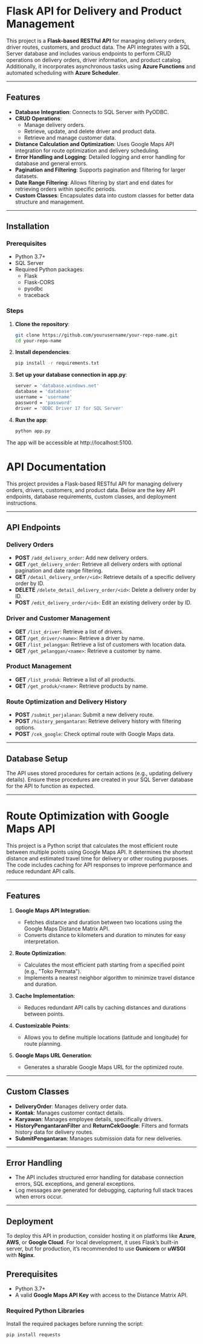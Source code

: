 # Flask API for Delivery and Product Management

This project is a **Flask-based RESTful API** for managing delivery orders, driver routes, customers, and product data. The API integrates with a SQL Server database and includes various endpoints to perform CRUD operations on delivery orders, driver information, and product catalog. Additionally, it incorporates asynchronous tasks using **Azure Functions** and automated scheduling with **Azure Scheduler**.

---

## Features

- **Database Integration**: Connects to SQL Server with PyODBC.
- **CRUD Operations**:
  - Manage delivery orders.
  - Retrieve, update, and delete driver and product data.
  - Retrieve and manage customer data.
- **Distance Calculation and Optimization**: Uses Google Maps API integration for route optimization and delivery scheduling.
- **Error Handling and Logging**: Detailed logging and error handling for database and general errors.
- **Pagination and Filtering**: Supports pagination and filtering for larger datasets.
- **Date Range Filtering**: Allows filtering by start and end dates for retrieving orders within specific periods.
- **Custom Classes**: Encapsulates data into custom classes for better data structure and management.

---

## Installation

### Prerequisites

- Python 3.7+
- SQL Server
- Required Python packages:
  - Flask
  - Flask-CORS
  - pyodbc
  - traceback

### Steps

1. **Clone the repository**:
   ```bash
   git clone https://github.com/yourusername/your-repo-name.git
   cd your-repo-name

2.  **Install dependencies**:
    ```bash
    pip install -r requirements.txt

3. **Set up your database connection in app.py**:
    ```bash
    server = 'database.windows.net'
    database = 'database'
    username = 'username'
    password = 'password'
    driver = 'ODBC Driver 17 for SQL Server'

4. **Run the app**:
    ```bash
    python app.py
    
The app will be accessible at http://localhost:5100.

# API Documentation

This project provides a Flask-based RESTful API for managing delivery orders, drivers, customers, and product data. Below are the key API endpoints, database requirements, custom classes, and deployment instructions.

---

## **API Endpoints**

### **Delivery Orders**
- **POST** `/add_delivery_order`: Add new delivery orders.
- **GET** `/get_delivery_order`: Retrieve all delivery orders with optional pagination and date range filtering.
- **GET** `/detail_delivery_order/<id>`: Retrieve details of a specific delivery order by ID.
- **DELETE** `/delete_detail_delivery_order/<id>`: Delete a delivery order by ID.
- **POST** `/edit_delivery_order/<id>`: Edit an existing delivery order by ID.

### **Driver and Customer Management**
- **GET** `/list_driver`: Retrieve a list of drivers.
- **GET** `/get_driver/<name>`: Retrieve a driver by name.
- **GET** `/list_pelanggan`: Retrieve a list of customers with location data.
- **GET** `/get_pelanggan/<name>`: Retrieve a customer by name.

### **Product Management**
- **GET** `/list_produk`: Retrieve a list of all products.
- **GET** `/get_produk/<name>`: Retrieve products by name.

### **Route Optimization and Delivery History**
- **POST** `/submit_perjalanan`: Submit a new delivery route.
- **POST** `/history_pengantaran`: Retrieve delivery history with filtering options.
- **POST** `/cek_google`: Check optimal route with Google Maps data.

---

## **Database Setup**

The API uses stored procedures for certain actions (e.g., updating delivery details). Ensure these procedures are created in your SQL Server database for the API to function as expected.

---

# Route Optimization with Google Maps API

This project is a Python script that calculates the most efficient route between multiple points using Google Maps API. It determines the shortest distance and estimated travel time for delivery or other routing purposes. The code includes caching for API responses to improve performance and reduce redundant API calls.

---

## **Features**

1. **Google Maps API Integration**:
   - Fetches distance and duration between two locations using the Google Maps Distance Matrix API.
   - Converts distance to kilometers and duration to minutes for easy interpretation.

2. **Route Optimization**:
   - Calculates the most efficient path starting from a specified point (e.g., "Toko Permata").
   - Implements a nearest neighbor algorithm to minimize travel distance and duration.

3. **Cache Implementation**:
   - Reduces redundant API calls by caching distances and durations between points.

4. **Customizable Points**:
   - Allows you to define multiple locations (latitude and longitude) for route planning.

5. **Google Maps URL Generation**:
   - Generates a sharable Google Maps URL for the optimized route.

---


## **Custom Classes**

- **DeliveryOrder**: Manages delivery order data.
- **Kontak**: Manages customer contact details.
- **Karyawan**: Manages employee details, specifically drivers.
- **HistoryPengantaranFilter** and **ReturnCekGoogle**: Filters and formats history data for delivery routes.
- **SubmitPengantaran**: Manages submission data for new deliveries.

---

## **Error Handling**

- The API includes structured error handling for database connection errors, SQL exceptions, and general exceptions.
- Log messages are generated for debugging, capturing full stack traces when errors occur.

---

## **Deployment**

To deploy this API in production, consider hosting it on platforms like **Azure**, **AWS**, or **Google Cloud**. For local development, it uses Flask’s built-in server, but for production, it’s recommended to use **Gunicorn** or **uWSGI** with **Nginx**.

## **Prerequisites**

- Python 3.7+
- A valid **Google Maps API Key** with access to the Distance Matrix API.

### **Required Python Libraries**
Install the required packages before running the script:
  ```bash
  pip install requests
